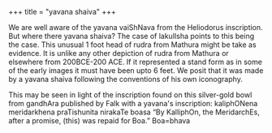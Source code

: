 +++
title = "yavana shaiva"
+++

We are well aware of the yavana vaiShNava from the Heliodorus inscription. But where there yavana shaiva? The case of lakulIsha points to this being the case. This unusual 1 foot head of rudra from Mathura might be take as evidence. It is unlike any other depiction of rudra from Mathura or elsewhere from 200BCE-200 ACE. If it represented a stand form as in some of the early images it must have been upto 6 feet. We posit that it was made by a yavana shaiva following the conventions of his own iconography.

This may be seen in light of the inscription found on this silver-gold bowl from gandhAra published by Falk with a yavana's inscription: kaliphONena meridarkhena praTishunita nirakaTe boasa “By KalliphOn, the MeridarchEs, after a promise, (this) was repaid for Boa.” Boa=bhava